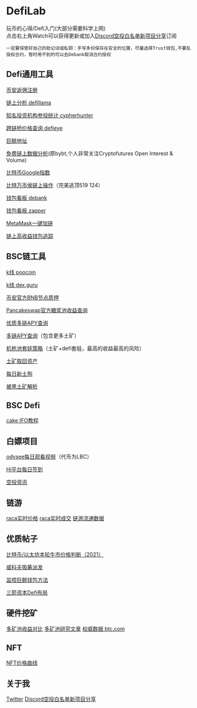 # DefiLab
玩币的心得/Defi入门(大部分需要科学上网)  
点击右上角Watch可以获得更新或加入[Discord空投白名单新项目分享](https://discord.gg/62pWp4zBpA)订阅
```
一定要保管好自己的助记词或私钥：手写多份保存在安全的位置，尽量选择Trust钱包,不要乱授权合约，暂时用不到的可以去Debank取消合约授权
```

## Defi通用工具

[币安返佣注册](https://accounts.binance.com/zh-CN/register?ref=121306393)

[链上分析 defillama](https://defillama.com/home) 

[知名投资机构参投统计 cypherhunter](https://www.cypherhunter.com/zh-hans/)

[跨链桥价格查询 defieye](https://tools.defieye.io/bridge/)

[巨鲸地址](https://docs.google.com/spreadsheets/d/1X7aKw7XEGoGw5AX1WnX6Rs-T8BXMDg7LvC5zSHR5Wn4/htmlview)    

[免费链上数据分析](https://www.coinglass.com/)(原bybt,个人非常关注Cryptofutures Open Interest & Volume)

[比特币Google指数](https://trends.google.com/trends/explore?geo=US&q=bitcoin)

[比特万币侯链上操作](https://bitinfocharts.com/bitcoin/address/bc1qt4h06ssqtwncv5rtf8c8v53emwmvr9j5peq9quj9vf0jzu2egnxqpesxny)（完美逃顶519 124）

[钱包看板 debank](https://debank.com/) 

[钱包看板 zapper](https://zapper.fi/) 

[MetaMask一键加链](https://chainlist.org/)

[链上高收益钱包追踪](https://beta.prysm.xyz/explore?&sort=-winningNftTrades&period=All%20Time__all&socialOnly=true&assetWithBalance=All%20Communities__)


## BSC链工具


[k线 poocoin](https://poocoin.app/) 

[k线 dex.guru](https://dex.guru/) 

[币安官方BNB节点质押](https://www.binance.org/cn/staking) 

[Pancakeswap官方糖浆池收益查询](https://bsctools.xyz/pancakeswap/pools/)  

[优质多链APY查询](https://apy.top/)

[多链APY查询](https://apr999.com/)（包含更多土矿）

[机枪池套娃策略](https://don-key.finance/)（土矿+defi套娃，最高的收益最高的风险）

[土矿取回资产](https://app.yinxiang.com/fx/4a71ce54-ca44-4478-bd33-174b36534074)

[每日新土狗](https://cntoken.io/coins)

[被黑土矿解析](https://rekt.news/leaderboard/?continueFlag=8996eae0c64321f7eee9c45aadff3f8c)
[]()
[]()
[]()
[]()

## BSC Defi

[cake IFO教程](assets/cake_ifo.md)

## 白嫖项目
[odysee每日观看视频](https://odysee.com/$/invite/AiHE647VJ2JqtbXmT8Ca7YjoNbat1ght)（代币为LBC）

[Hi平台每日签到](https://hi.com/ClearChen)

[空投资讯](https://coinowo.com/active-airdrop)

## 链游
[raca实时价格](https://i8jk.com/?__CBK=30e3780980368b54cdc7538e2a9aef4881638675232_4964)
[raca实时成交](https://mycointool.com/RacaMarketRealTimeTrans)
[链游流通数据](https://dappradar.com/rankings/protocol/binance-smart-chain/category/games)

## 优质帖子
[比特币/以太坊本轮牛市价格判断（2021）](https://www.1point3acres.com/bbs/thread-717041-1-1.html) 

[威科夫吸筹派发](https://zhuanlan.zhihu.com/p/76875345)

[监控巨鲸钱包方法](https://mirror.xyz/dfarm.eth/wLPwblrM9XziIJlkbTe2mf-lb9BVeus5Wi3D42Fgt8I?&continueFlag=47f07231bdd076a754f5ffe028add82b)

[三箭资本Defi布局](https://www.chainnews.com/articles/260642861694.htm)

## 硬件挖矿

[多矿池收益对比](https://minerstat.com/)
[多矿池研究文章](https://mp.weixin.qq.com/s?__biz=MzIyOTc5MDE4MA==&mid=2247484301&idx=1&sn=d462479789eeb5b88e7781496e1ac228&chksm=e8bc1b06dfcb9210638423da48e0731ed966bcccc26ffda623718331ad841f7d98dc65a6faa9&mpshare=1&scene=1&srcid=11016eZCmySUZt7oZSvbyuYw&sharer_sharetime=1635728864237&sharer_shareid=a76a5b5e95d741e74db91c10fd79ff6e#rd)
[权威数据 btc.com](https://btc.com/)

## NFT
[NFT价格曲线](https://github.com/qdchenyixuan/DefiLab)

## 关于我
[Twitter](https://twitter.com/clear0v0)
[Discord空投白名单新项目分享](https://discord.gg/62pWp4zBpA)